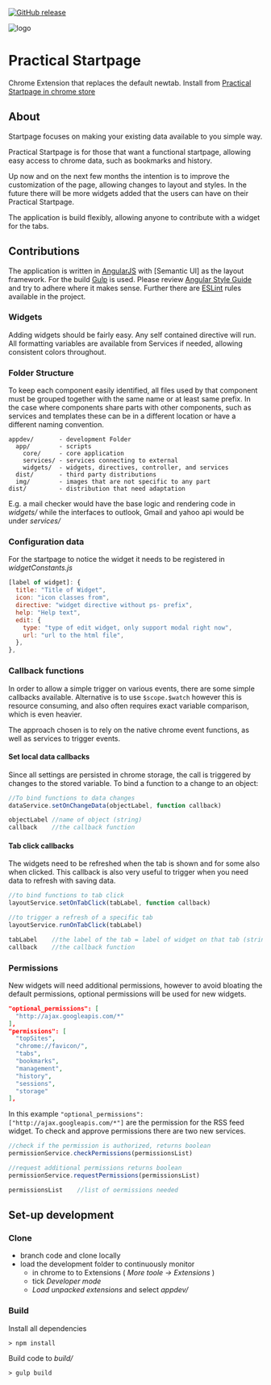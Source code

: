 [![GitHub release](https://img.shields.io/github/release/qubyte/rubidium.svg)]()

![logo]

# Practical Startpage
Chrome Extension that replaces the default newtab. Install from [Practical Startpage in chrome store]

## About
Startpage focuses on making your existing data available to you simple way.

Practical Startpage is for those that want a functional startpage, allowing easy access to chrome data, such as bookmarks and history.

Up now and on the next few months the intention is to improve the customization of the page, allowing changes to layout and styles. In the future there will be more widgets added that the users can have on their Practical Startpage.

The application is build flexibly, allowing anyone to contribute with a widget for the tabs.

## Contributions
The application is written in [AngularJS] with [Semantic UI] as the layout framework. For the build [Gulp] is used. Please review [Angular Style Guide] and try to adhere where it makes sense. Further there are [ESLint] rules available in the project.

### Widgets
Adding widgets should be fairly easy. Any self contained directive will run. All formatting variables are available from Services if needed, allowing consistent colors throughout.

### Folder Structure
To keep each component easily identified, all files used by that component  must be grouped together with the same name or at least same prefix. In the case where components share parts with other components, such as services and templates these can be in a different location or have a different naming convention.

```
appdev/       - development Folder
  app/        - scripts
    core/     - core application
    services/ - services connecting to external
    widgets/  - widgets, directives, controller, and services
  dist/       - third party distributions
  img/        - images that are not specific to any part
dist/         - distribution that need adaptation
```

E.g. a mail checker would have the base logic and rendering code in _widgets/_ while the interfaces to outlook, Gmail and yahoo api would be under _services/_

### Configuration data
For the startpage to notice the widget it needs to be registered in _widgetConstants.js_

```javascript
[label of widget]: {
  title: "Title of Widget",
  icon: "icon classes from",
  directive: "widget directive without ps- prefix",
  help: "Help text",
  edit: {
    type: "type of edit widget, only support modal right now",
    url: "url to the html file",
  },
},
```

### Callback functions
In order to allow a simple trigger on various events, there are some simple callbacks available. Alternative is to use `$scope.$watch` however this is resource consuming, and also often requires exact variable comparison, which is even heavier.

The approach chosen is to rely on the native chrome event functions, as well as services to trigger events.

#### Set local data callbacks
Since all settings are persisted in chrome storage, the call is triggered by changes to the stored variable. To bind a function to a change to an object:

```javascript
//To bind functions to data changes
dataService.setOnChangeData(objectLabel, function callback)

objectLabel //name of object (string)
callback    //the callback function
```

#### Tab click callbacks
The widgets need to be refreshed when the tab is shown and for some also when clicked. This callback is also very useful to trigger when you need data to refresh with saving data.

```javascript
//to bind functions to tab click
layoutService.setOnTabClick(tabLabel, function callback)

//to trigger a refresh of a specific tab
layoutService.runOnTabClick(tabLabel)

tabLabel    //the label of the tab = label of widget on that tab (string)
callback    //the callback function
```

### Permissions
New widgets will need additional permissions, however to avoid bloating the default permissions, optional permissions will be used for new widgets.
```json
"optional_permissions": [
  "http://ajax.googleapis.com/*"
],
"permissions": [
  "topSites",
  "chrome://favicon/",
  "tabs",
  "bookmarks",
  "management",
  "history",
  "sessions",
  "storage"
],
```
In this example ```"optional_permissions": ["http://ajax.googleapis.com/*"]``` are the permission for the RSS feed widget. To check and approve permissions there are two new services.

```javascript
//check if the permission is authorized, returns boolean
permissionService.checkPermissions(permissionsList)

//request additional permissions returns boolean
permissionService.requestPermissions(permissionsList)

permissionsList    //list of oermissions needed
```

## Set-up development
### Clone
- branch code and clone locally
- load the development folder to continuously monitor
  - in chrome to to Extensions ( _More toole -> Extensions_ )
  - tick _Developer mode_
  - _Load unpacked extensions_ and select _appdev/_

### Build
Install all dependencies

```
> npm install
```

Build code to _build/_

```
> gulp build
```

[practical startpage in chrome store]: https://chrome.google.com/webstore/detail/ikjalccfdoghanieehppljppanjlmkcf
[angularjs]: https://angularjs.org/
[gulp]: http://gulpjs.com/
[angular style guide]: https://github.com/johnpapa/angular-styleguide
[eslint]: https://github.com/eslint/eslint
[logo]: ./appdev/img/icon48.png

